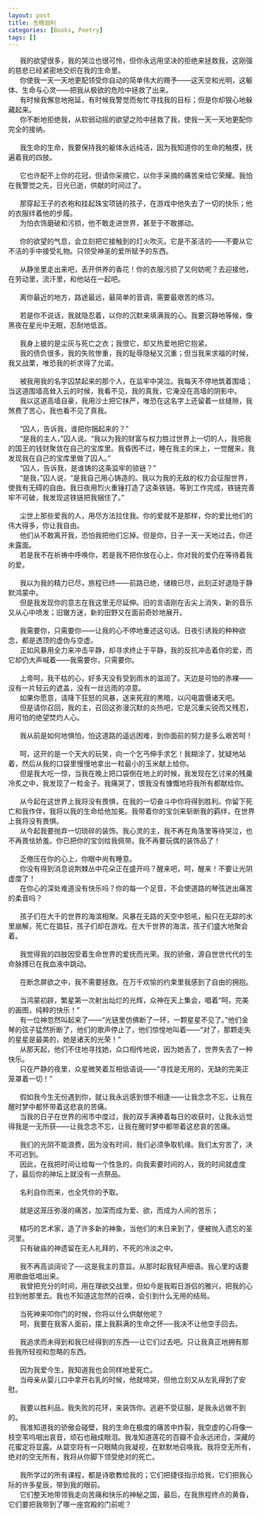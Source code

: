 ```yaml
---
layout: post
title: 吉檀迦利  
categories: [Books, Poetry]
tags: []
---
```

&nbsp;&nbsp;&nbsp;&nbsp;&nbsp;&nbsp;我的欲望很多，我的哭泣也很可怜，但你永远用坚决的拒绝来拯救我，这刚强的慈悲已经紧密地交织在我的生命里。<!-- more -->        
&nbsp;&nbsp;&nbsp;&nbsp;&nbsp;&nbsp;你使我一天一天地更配领受你自动的简单伟大的赐予——这天空和光明，这躯体、生命与心灵——把我从极欲的危险中拯救了出来。       
&nbsp;&nbsp;&nbsp;&nbsp;&nbsp;&nbsp;有时候我懈怠地拖延，有时候我警觉而匆忙寻找我的目标；但是你却狠心地躲藏起来。      
&nbsp;&nbsp;&nbsp;&nbsp;&nbsp;&nbsp;你不断地拒绝我，从软弱动摇的欲望之险中拯救了我，使我一天一天地更配你完全的接纳。               
&nbsp;              
&nbsp;&nbsp;&nbsp;&nbsp;&nbsp;&nbsp;我生命的生命，我要保持我的躯体永远纯洁，因为我知道你的生命的触摸，抚遍着我的四肢。               
&nbsp;              
&nbsp;&nbsp;&nbsp;&nbsp;&nbsp;&nbsp;它也许配不上你的花冠，但请你采摘它，以你手采摘的痛苦来给它荣耀。我怕在我警觉之先，日光已逝，供献的时间过了。               
&nbsp;              
&nbsp;&nbsp;&nbsp;&nbsp;&nbsp;&nbsp;那穿起王子的衣袍和挂起珠宝项链的孩子，在游戏中他失去了一切的快乐；他的衣服绊着他的步履。               
&nbsp;&nbsp;&nbsp;&nbsp;&nbsp;&nbsp;为怕衣饰磨破和污损，他不敢走进世界，甚至于不敢挪动。               
&nbsp;              
&nbsp;&nbsp;&nbsp;&nbsp;&nbsp;&nbsp;你的欲望的气息，会立刻把它接触到的灯火吹灭。它是不圣洁的——不要从它不洁的手中接受礼物。只领受神圣的爱所赋予的东西。               
&nbsp;              
&nbsp;&nbsp;&nbsp;&nbsp;&nbsp;&nbsp;从静坐里走出来吧，丢开供养的香花！你的衣服污损了又何妨呢？去迎接他，在劳动里，流汗里，和他站在一起吧。               
&nbsp;              
&nbsp;&nbsp;&nbsp;&nbsp;&nbsp;&nbsp;离你最近的地方，路途最远，最简单的音调，需要最艰苦的练习。               
&nbsp;              
&nbsp;&nbsp;&nbsp;&nbsp;&nbsp;&nbsp;若是你不说话，我就隐忍着，以你的沉默来填满我的心。我要沉静地等候，像黑夜在星光中无眠，忍耐地低首。               
&nbsp;              
&nbsp;&nbsp;&nbsp;&nbsp;&nbsp;&nbsp;我身上披的是尘灰与死亡之衣；我恨它，却又热爱地把它抱紧。               
&nbsp;&nbsp;&nbsp;&nbsp;&nbsp;&nbsp;我的债负很多，我的失败惨重，我的耻辱隐秘又沉重；但当我来求福的时候，我又战栗，唯恐我的祈求得了允诺。               
&nbsp;              
&nbsp;&nbsp;&nbsp;&nbsp;&nbsp;&nbsp;被我用我的名字囚禁起来的那个人，在监牢中哭泣。我每天不停地筑着围墙；当这道围墙高耸入云的时候，我看不见，我的真我，它淹没在高墙的阴影中。         
&nbsp;&nbsp;&nbsp;&nbsp;&nbsp;&nbsp;我以这道高墙自豪，我用沙土把它抹严，唯恐在这名字上还留着一丝缝隙，我煞费了苦心，我也看不见了真我。               
&nbsp;              
&nbsp;&nbsp;&nbsp;&nbsp;&nbsp;&nbsp;“囚人，告诉我，谁把你捆起来的？”    
&nbsp;&nbsp;&nbsp;&nbsp;&nbsp;&nbsp;“是我的主人，”囚人说。“我以为我的财富与权力胜过世界上一切的人，我把我的国王的钱财聚敛在自己的宝库里。我昏困不过，睡在我主的床上，一觉醒来，我发现我在自己的宝库里做了囚人。”     
&nbsp;&nbsp;&nbsp;&nbsp;&nbsp;&nbsp;“囚人，告诉我，是谁铸的这条监牢的锁链？”     
&nbsp;&nbsp;&nbsp;&nbsp;&nbsp;&nbsp;“是我，”囚人说，“是我自己用心铸造的。我以为我的无敌的权力会征服世界，使我有无碍的自由。我日夜用烈火重锤打造了这条铁链。等到工作完成，铁链完善牢不可破，我发现这铁链把我捆住了。”               
&nbsp;              
&nbsp;&nbsp;&nbsp;&nbsp;&nbsp;&nbsp;尘世上那些爱我的人，用尽方法拉住我。你的爱就不是那样，你的爱比他们的伟大得多，你让我自由。               
&nbsp;&nbsp;&nbsp;&nbsp;&nbsp;&nbsp;他们从不敢离开我，恐怕我把他们忘掉。但是你，日子一天一天地过去，你还未露面。               
&nbsp;&nbsp;&nbsp;&nbsp;&nbsp;&nbsp;若是我不在祈祷中呼唤你，若是我不把你放在心上，你对我的爱仍在等待着我的爱。               
&nbsp;              
&nbsp;&nbsp;&nbsp;&nbsp;&nbsp;&nbsp;我以为我的精力已尽，旅程已终——前路已绝，储粮已尽，此刻正好退隐于静默鸿蒙中。     
&nbsp;&nbsp;&nbsp;&nbsp;&nbsp;&nbsp;但是我发现你的意志在我这里无尽延伸。旧的言语刚在舌尖上消失，新的音乐又从心中喷发；旧辙方迷，新的田野又在面前奇妙地展开。               
&nbsp;              
&nbsp;&nbsp;&nbsp;&nbsp;&nbsp;&nbsp;我需要你，只需要你——让我的心不停地重述这句话。日夜引诱我的种种欲念，都是透顶的虚伪与空虚。               
&nbsp;&nbsp;&nbsp;&nbsp;&nbsp;&nbsp;正如风暴用全力来冲击平静，却寻求终止于平静，我的反抗冲击着你的爱，而它却仍大声喊着——我需要你，只需要你。               
&nbsp;              
&nbsp;&nbsp;&nbsp;&nbsp;&nbsp;&nbsp;上帝呵，我干枯的心，好多天没有受到雨水的滋润了。天边是可怕的赤裸——没有一片轻云的遮盖，没有一丝远雨的凉意。     
&nbsp;&nbsp;&nbsp;&nbsp;&nbsp;&nbsp;如果你愿意，请降下狂怒的风暴，送来死寂的黒暗，以闪电震慑诸天吧。    
&nbsp;&nbsp;&nbsp;&nbsp;&nbsp;&nbsp;但是请你召回，我的主，召回这弥漫沉默的炎热吧，它是沉重尖锐而又残忍，用可怕的绝望焚灼人心。               
&nbsp;              
&nbsp;&nbsp;&nbsp;&nbsp;&nbsp;&nbsp;我从前是如何地惧怕，怕这道路的遥远困难，到你面前的努力是多么艰苦呵！               
&nbsp;              
&nbsp;&nbsp;&nbsp;&nbsp;&nbsp;&nbsp;呵，这开的是一个天大的玩笑，向一个乞丐伸手求乞！我糊涂了，犹疑地站着，然后从我的口袋里慢慢地拿出一粒最小的玉米献上给你。     
&nbsp;&nbsp;&nbsp;&nbsp;&nbsp;&nbsp;但是我大吃一惊，当我在晚上把口袋倒在地上的时候，我发现在乞讨来的残羹冷炙之中，我发现了一粒金子。我痛哭了，恨我没有慷慨地将我所有都献给你。               
&nbsp;              
&nbsp;&nbsp;&nbsp;&nbsp;&nbsp;&nbsp;从今起在这世界上我将没有畏惧，在我的一切奋斗中你将得到胜利。你留下死亡和我作伴，我将以我的生命给他加冕。我带着你的宝剑来斩断我的羁绊，在世界上我将没有畏惧。               
&nbsp;&nbsp;&nbsp;&nbsp;&nbsp;&nbsp;从今起我要抛弃一切琐碎的装饰。我心灵的主，我不再在角落里等待哭泣，也不再畏怯娇羞。你已把你的宝剑给我佩带。我不再要玩偶的装饰品了！               
&nbsp;              
&nbsp;&nbsp;&nbsp;&nbsp;&nbsp;&nbsp;乏倦压在你的心上，你眼中尚有睡意。     
&nbsp;&nbsp;&nbsp;&nbsp;&nbsp;&nbsp;你没有得到消息说荆棘丛中花朵正在盛开吗？醒来吧，呵，醒来！不要让光阴虚度了！               
&nbsp;&nbsp;&nbsp;&nbsp;&nbsp;&nbsp;在你心的深处难道没有快乐吗？你的每一个足音，不会使道路的琴弦迸出痛苦的柔音吗？               
&nbsp;              
&nbsp;&nbsp;&nbsp;&nbsp;&nbsp;&nbsp;孩子们在大千的世界的海滨相聚。风暴在无路的天空中怒吼，船只在无踪的水里崩解，死亡在猖狂，孩子们却在游戏。在大千世界的海滨，孩子们盛大地聚会着。               
&nbsp;              
&nbsp;&nbsp;&nbsp;&nbsp;&nbsp;&nbsp;我觉得我的四肢因受着生命世界的爱抚而光荣。我的骄傲，源自世世代代的生命脉搏已在我血液中跳动。               
&nbsp;              
&nbsp;&nbsp;&nbsp;&nbsp;&nbsp;&nbsp;在断念屏欲之中，我不需要拯救。在万千欢愉的约束里我感到了自由的拥抱。               
&nbsp;              
&nbsp;&nbsp;&nbsp;&nbsp;&nbsp;&nbsp;当鸿蒙初辟，繁星第一次射出灿烂的光辉，众神在天上集会，唱着“呵，完美的画图，纯粹的快乐！”     
&nbsp;&nbsp;&nbsp;&nbsp;&nbsp;&nbsp;有一位神忽然叫起来了——“光链里仿佛断了一环，一颗星星不见了。”他们金琴的弦子猛然折断了，他们的歌声停止了，他们惊惶地叫着——“对了，那颗走失的星星是最美的，她是诸天的光荣！”     
&nbsp;&nbsp;&nbsp;&nbsp;&nbsp;&nbsp;从那天起，他们不住地寻找她，众口相传地说，因为她丢了，世界失去了一种快乐。       
&nbsp;&nbsp;&nbsp;&nbsp;&nbsp;&nbsp;只在严静的夜里，众星微笑着互相低语说——“寻找是无用的，无缺的完美正笼罩着一切！”                      
&nbsp;              
&nbsp;&nbsp;&nbsp;&nbsp;&nbsp;&nbsp;假如我今生无份遇到你，就让我永远感到恨不相逢——让我念念不忘，让我在醒时梦中都怀带着这悲哀的苦痛。      
&nbsp;&nbsp;&nbsp;&nbsp;&nbsp;&nbsp;当我的日子在世界的闹市中度过，我的双手满捧着每日的收获时，让我永远觉得我是一无所获——让我念念不忘，让我在醒时梦中都带着这悲哀的苦痛。               
&nbsp;              
&nbsp;&nbsp;&nbsp;&nbsp;&nbsp;&nbsp;我们的光阴不能浪费，因为没有时间，我们必须争取机缘。我们太穷苦了，决不可迟到。      
&nbsp;&nbsp;&nbsp;&nbsp;&nbsp;&nbsp;因此，在我把时间让给每一个性急的，向我索要时间的人，我的时间就虚度了，最后你的神坛上就没有一点祭品。               
&nbsp;              
&nbsp;&nbsp;&nbsp;&nbsp;&nbsp;&nbsp;名利自你而来，也全凭你的予取。               
&nbsp;              
&nbsp;&nbsp;&nbsp;&nbsp;&nbsp;&nbsp;就是这笼压弥漫的痛苦，加深而成为爱、欲，而成为人间的苦乐；               
&nbsp;              
&nbsp;&nbsp;&nbsp;&nbsp;&nbsp;&nbsp;精巧的艺术家，造了许多新的神象，当他们的末日来到了，便被抛入遗忘的圣河里。               
&nbsp;&nbsp;&nbsp;&nbsp;&nbsp;&nbsp;只有破庙的神遗留在无人礼拜的，不死的冷淡之中。               
&nbsp;              
&nbsp;&nbsp;&nbsp;&nbsp;&nbsp;&nbsp;我不再高谈阔论了──这是我主的意旨。从那时起我轻声细语。我心里的话要用歌曲低唱出来。               
&nbsp;&nbsp;&nbsp;&nbsp;&nbsp;&nbsp;我曾把充分的时间，用在理欲交战里，但如今是我暇日游侣的雅兴，把我的心拉到他那里去。我也不知道这忽然的召唤，会引到什么无用的结局。               
&nbsp;              
&nbsp;&nbsp;&nbsp;&nbsp;&nbsp;&nbsp;当死神来叩你门的时候，你将以什么供献他呢？      
&nbsp;&nbsp;&nbsp;&nbsp;&nbsp;&nbsp;呵，我要在我客人面前，摆上我斟满的生命之怀──我决不让他空手回去。               
&nbsp;              
&nbsp;&nbsp;&nbsp;&nbsp;&nbsp;&nbsp;我追求而未得到和我已经得到的东西──让它们过去吧。只让我真正地拥有那些我所轻视和忽略的东西。               
&nbsp;              
&nbsp;&nbsp;&nbsp;&nbsp;&nbsp;&nbsp;因为我爱今生，我知道我也会同样地爱死亡。     
&nbsp;&nbsp;&nbsp;&nbsp;&nbsp;&nbsp;当母亲从婴儿口中拿开右乳的时候，他就啼哭，但他立刻又从左乳得到了安慰。               
&nbsp;              
&nbsp;&nbsp;&nbsp;&nbsp;&nbsp;&nbsp;我要以胜利品，我失败的花环，来装饰你。逃避不受征服，是我永远做不到的。               
&nbsp;&nbsp;&nbsp;&nbsp;&nbsp;&nbsp;我准知道我的骄傲会碰壁，我的生命在极度的痛苦中炸裂，我空虚的心将像一枝空苇呜咽出哀音，顽石也融成眼泪。我准知道莲花的百瓣不会永远闭合，深藏的花蜜定将显露。从碧空将有一只眼睛向我凝视，在默默地召唤我。我将空无所有，绝对的空无所有，我将从你脚下领受绝对的死亡。               
&nbsp;              
&nbsp;&nbsp;&nbsp;&nbsp;&nbsp;&nbsp;我所学过的所有课程，都是诗歌教给我的；它们把捷径指示给我，它们把我心际的许多星辰，带到我的眼前。         
&nbsp;&nbsp;&nbsp;&nbsp;&nbsp;&nbsp;它们整天地带领我走向苦痛和快乐的神秘之国，最后，在我旅程终点的黄昏，它们要把我带到了哪一座宫殿的门前呢？              
